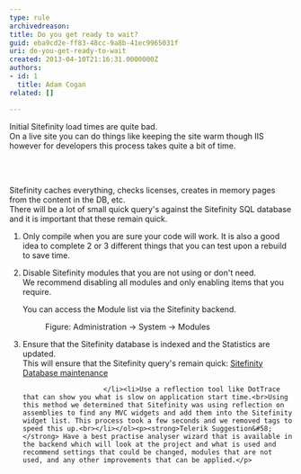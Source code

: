 ```yaml
---
type: rule
archivedreason: 
title: Do you get ready to wait?
guid: eba9cd2e-ff83-48cc-9a8b-41ec9965031f
uri: do-you-get-ready-to-wait
created: 2013-04-10T21:16:31.0000000Z
authors:
- id: 1
  title: Adam Cogan
related: []

---
```



<p>Initial Sitefinity load times are quite bad.<br>On a live site you can do things like keeping the site warm though IIS however for developers this process takes quite a bit of time.</p>
<br><excerpt class='endintro'></excerpt><br>
<p>Sitefinity caches everything, checks licenses, creates in memory pages from the content in the DB, etc.<br>There will be a lot of small quick query's against the Sitefinity SQL database and it is important that these remain quick.</p><ol><li>Only compile when you are sure your code will work. It is also a good idea to complete 2 or 3 different things that you can test upon a rebuild to save time.</li><li><p>Disable Sitefinity modules that you are not using or don't need.<br>We recommend disabling all modules and only enabling items that you require.</p><p>You can access the Module list via the Sitefinity backend.</p><dl class="image"><dt><img src="/PublishingImages/sitefinity-admin-module.jpg" alt="" /></dt><dd>Figure&#58; Administration -&gt; System -&gt; Modules<br></dd></dl></li><li>Ensure that the Sitefinity database is indexed and the Statistics are updated.<br>This will ensure that the Sitefinity query's remain quick&#58;&#160;<a href="http&#58;//knowledgebase.progress.com/articles/Article/Sitefinity-Database-maintenance" target="_blank">Sitefinity Database maintenance</a>

                        </li><li>Use a reflection tool like DotTrace that can show you what is slow on application start time.<br>Using this method we determined that Sitefinity was using reflection on assemblies to find any MVC widgets and add them into the Sitefinity widget list. This process took a few seconds and we removed tags to speed this up.​<br></li></ol><p><strong>Telerik Suggestion&#58;</strong> Have a best practise analyser wizard that is available in the backend which will look at the project and what is used and recommend settings that could be changed, modules that are not used, and any other improvements that can be applied.</p>


